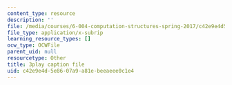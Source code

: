 ```yaml
---
content_type: resource
description: ''
file: /media/courses/6-004-computation-structures-spring-2017/c42e9e4d5e8607a9a81ebeeaeee0c1e4_R7U0Xezxo_0.srt
file_type: application/x-subrip
learning_resource_types: []
ocw_type: OCWFile
parent_uid: null
resourcetype: Other
title: 3play caption file
uid: c42e9e4d-5e86-07a9-a81e-beeaeee0c1e4
---
```

